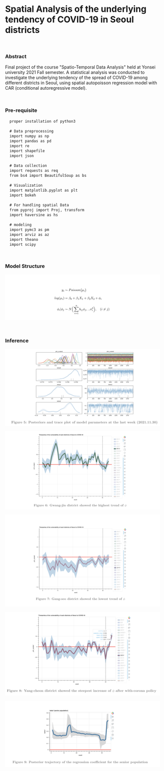 # Spatial Analysis of the underlying tendency of COVID-19 in Seoul districts

&nbsp;

### Abstract

Final project of the course "Spatio-Temporal Data Analysis" held at Yonsei university 2021 Fall semester. A statistical analysis was conducted to investigate the underlying tendency of the spread of COVID-19 among different districts in Seoul, using spatial autopoisson regression model with CAR (conditional autoregressive model).



&nbsp;



### Pre-requisite

```
  proper installation of python3

  # Data preprocessing
  import numpy as np
  import pandas as pd
  import re
  import shapefile
  import json
  
  # Data collection
  import requests as req
  from bs4 import BeautifulSoup as bs
  
  # Visualization
  import matplotlib.pyplot as plt
  import bokeh
  
  # For handling spatial Data
  from pyproj import Proj, transform
  import haversine as hs
	
  # modeling
  import pymc3 as pm
  import arviz as az
  import theano
  import scipy
```



&nbsp;



### Model Structure

![model](./image/model.png)

&nbsp;



### Inference

![trace](./image/trace.png)

![1](./image/1.png)

![2](./image/2.png)

![3](./image/3.png)

![4](./image/4.png)
